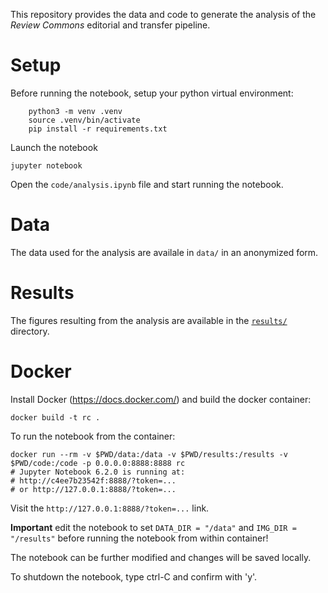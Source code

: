 This repository provides the data and code to generate the analysis of the _Review Commons_ editorial and transfer pipeline. 


# Setup

Before running the notebook, setup your python virtual environment:

````
    python3 -m venv .venv
    source .venv/bin/activate
    pip install -r requirements.txt
````

Launch the notebook

    jupyter notebook

Open the `code/analysis.ipynb` file and start running the notebook.

# Data

The data used for the analysis are availale in `data/` in an anonymized form.

# Results

The figures resulting from the analysis are available in the [`results/`](https://github.com/review-commons/revcom-analysis/tree/master/results) directory.

# Docker

Install Docker (https://docs.docker.com/) and build the docker container:

    docker build -t rc .

To run the notebook from the container:

    docker run --rm -v $PWD/data:/data -v $PWD/results:/results -v $PWD/code:/code -p 0.0.0.0:8888:8888 rc
    # Jupyter Notebook 6.2.0 is running at:
    # http://c4ee7b23542f:8888/?token=...
    # or http://127.0.0.1:8888/?token=...

Visit the `http://127.0.0.1:8888/?token=...` link.

**Important** edit the notebook to set `DATA_DIR = "/data"` and `IMG_DIR = "/results"` before running the notebook from within container!

The notebook can be further modified and changes will be saved locally.

To shutdown the notebook, type ctrl-C and confirm with 'y'.
